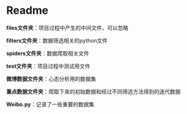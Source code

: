 # Readme

**files文件夹**：项目过程中产生的中间文件，可以忽略

**filters文件夹**：数据筛选相关的python文件

**spiders文件夹**：数据爬取相关文件

**test文件夹**：项目过程中测试用文件

**微博数据文件夹**：心态分析用的数据集

**重点数据文件夹**：爬取下来的初始数据和经过不同筛选方法得到的迭代数据

**Weibo.py**：记录了一些重要的数据集